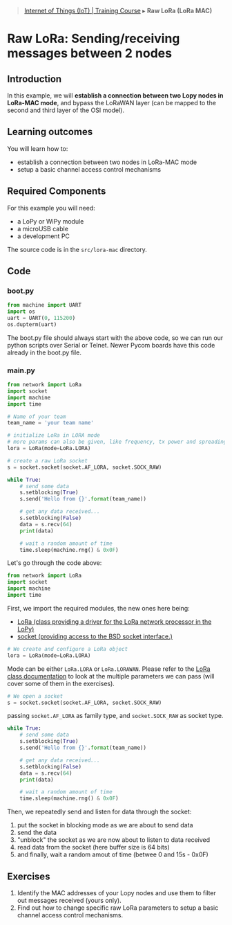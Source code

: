 > [Internet of Things (IoT) | Training Course](lora-mac.md) ▸ **Raw LoRa (LoRa MAC)**

# Raw LoRa: Sending/receiving messages between 2 nodes

## Introduction
In this example, we will **establish a connection between two Lopy nodes in LoRa-MAC mode**, and bypass the LoRaWAN layer (can be mapped to the second and third layer of the OSI model). 

## Learning outcomes

You will learn how to:
* establish a connection between two nodes in LoRa-MAC mode
* setup a basic channel access control mechanisms

## Required Components

For this example you will need:

- a LoPy or WiPy module
- a microUSB cable
- a development PC

The source code is in the `src/lora-mac` directory.

## Code

### boot.py
```python
from machine import UART
import os
uart = UART(0, 115200)
os.dupterm(uart)
```

The boot.py file should always start with the above code, so we can run our python scripts over Serial or Telnet. Newer Pycom boards have this code already in the boot.py file.

### main.py
```python
from network import LoRa
import socket
import machine
import time

# Name of your team
team_name = 'your team name'

# initialize LoRa in LORA mode
# more params can also be given, like frequency, tx power and spreading factor
lora = LoRa(mode=LoRa.LORA)

# create a raw LoRa socket
s = socket.socket(socket.AF_LORA, socket.SOCK_RAW)

while True:
    # send some data
    s.setblocking(True)
    s.send('Hello from {}'.format(team_name))

    # get any data received...
    s.setblocking(False)
    data = s.recv(64)
    print(data)

    # wait a random amount of time
    time.sleep(machine.rng() & 0x0F)
```

Let's go through the code above:

```python
from network import LoRa
import socket
import machine
import time
```
First, we import the required modules, the new ones here being:

* [LoRa (class providing a driver for the LoRa network processor in the LoPy)](https://docs.pycom.io/pycom_esp32/library/network.LoRa.html)
* [socket (providing access to the BSD socket interface.)](https://docs.pycom.io/pycom_esp32/library/usocket.html)


```python
# We create and configure a LoRa object
lora = LoRa(mode=LoRa.LORA)
```
Mode can be either `LoRa.LORA` or `LoRa.LORAWAN`. Please refer to the [LoRa class documentation](https://docs.pycom.io/pycom_esp32/library/network.LoRa.html) to look at the multiple parameters we can pass (will cover some of them in the exercises).


```python
# We open a socket
s = socket.socket(socket.AF_LORA, socket.SOCK_RAW)
```
passing `socket.AF_LORA` as family type, and `socket.SOCK_RAW` as socket type.


```python
while True:
    # send some data
    s.setblocking(True)
    s.send('Hello from {}'.format(team_name))

    # get any data received...
    s.setblocking(False)
    data = s.recv(64)
    print(data)

    # wait a random amount of time
    time.sleep(machine.rng() & 0x0F)
```
Then, we repeatedly send and listen for data through the socket:
1. put the socket in blocking mode as we are about to send data
2. send the data
3. "unblock" the socket as we are now about to listen to data received
4. read data from the socket (here buffer size is 64 bits)
5. and finally, wait a random amout of time (betwee 0 and 15s - 0x0F)




## Exercises
1. Identify the MAC addresses of your Lopy nodes and use them to filter out messages received (yours only).
2. Find out how to change specific raw LoRa parameters to setup a basic channel access control mechanisms.
